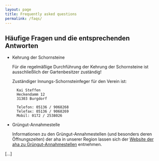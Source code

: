 ```yaml
---
layout: page
title: Frequently asked questions
permalink: /faqs/
---
```


## Häufige Fragen und die entsprechenden Antworten

* Kehrung der Schornsteine

    Für die regelmäßige Durchführung der Kehrung der Schornsteine ist ausschließlich der Gartenbesitzer zuständig!

    Zuständiger Innungs-Schornsteinfeger für den Verein ist:

        Kai Steffen
        Heckendamm 12
        31303 Burgdorf

        Telefon: 05136 / 9068268
        Telefax: 05136 / 9068269
        Mobil: 0172 / 2538026

* Grüngut-Annahmestelle

    Informationen zu den Grüngut-Annahmestellen (und besonders deren Öffnungszeiten) der aha in unserer Region lassen sich der [Website der aha zu Grüngut-Annahmestellen](https://www.aha-region.de/entsorgung-und-recycling/gruengut-annahmestellen) entnehmen.


[...]
